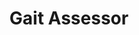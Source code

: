 ---
title: 'Gait Assessor'
type: 'academic project'
affiliation: 'McMaster University'
year: '2023'
images: ["GaitAssessor1","GaitAssessor3","GaitAssessor2"]
imageHeight: 300px
skills: ['CPP', 'Arduino', 'MATLAB', 'Data Processing and Analysis', 'UI/UX', 'Signal Processing', 'Research']
videoLink:  "https://www.youtube.com/watch?v=ocvgvfC_OX0"
github: "https://github.com/Norange01/GaitAssessor"
links: []
linkTitles: []
linkTypes: []
description: "In my third-year design course, we (a group of 4) created a gait assessor device for cerebral palsy patients using a simple ESP32 microcontroller and a BNO055 orientation sensor. We used MATLAB for signal processing and for creating the UI. At the end, we successfully saw clear patterns between normal gait and abnormal gait!"
---